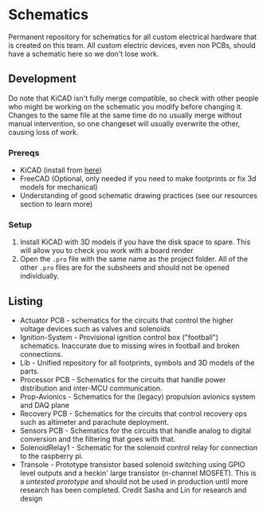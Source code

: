 # Schematics

Permanent repository for schematics for all custom electrical hardware that is
created on this team. All custom electric devices, even non PCBs, should have 
a schematic here so we don't lose work.

## Development

Do note that KiCAD isn't fully merge compatible, so check with other people who
might be working on the schematic you modify before changing it. Changes to the
same file at the same time do no usually merge without manual intervention, so
one changeset will usually overwrite the other, causing loss of work.

### Prereqs

- KiCAD (install from [here](https://kicad-pcb.org/download/))
- FreeCAD (Optional, only needed if you need to make footprints or fix 3d models
  for mechanical)
- Understanding of good schematic drawing practices (see our resources section
  to learn more)

### Setup

1. Install KiCAD with 3D models if you have the disk space to spare. This will
   allow you to check you work with a board render
2. Open the `.pro` file with the same name as the project folder. All of the
   other `.pro` files are for the subsheets and should not be opened
   individually.

## Listing

- Actuator PCB - schematics for the circuits that control the higher voltage
  devices such as valves and solenoids
- Ignition-System - Provisional ignition control box ("football") schematics.
  Inaccurate due to missing wires in football and broken connections.
- Lib - Unified repository for all footprints, symbols and 3D models of the
  parts.
- Processor PCB - Schematics for the circuits that handle power distribution and
  inter-MCU communication.
- Prop-Avionics - Schematics for the (legacy) propulsion avionics system and
  DAQ plane
- Recovery PCB - Schematics for the circuits that control recovery ops such as
  altimeter and parachute deployment.
- Sensors PCB - Schematics for the circuits that handle analog to digital
  conversion and the filtering that goes with that.
- SolenoidRelay1 - Schematic for the solenoid control relay for connection to
  the raspberry pi.
- Transole - Prototype transistor based solenoid switching using GPIO level
  outputs and a heckin' large transistor (n-channel MOSFET). This is a *untested
  prototype* and should not be used in production until more research has been
  completed. Credit Sasha and Lin for research and design
